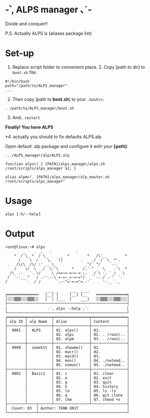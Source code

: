 #  -՝, ALPS manager ､´-
Divide and conquer!!

P.S. Actually ALPS is (aliases package list)

# Set-up
1. Replace script folder to convenient place. 2. Copy [path to dir] to `boot.sh` file:
```
#!/bin/bash
path="/path/to/ALPS_manager"
...
```

2. Then copy [path to **boot.sh**] to your `.bashrc`:
```
. /path/to/ALPS_manager/boot.sh
```

3. And.. `restart`

**Finally! You have ALPS**



*4. actually you should to fix  defaults ALPS.alp

Open default .alp package and configure it with your **[path]**:
```
.../ALPS_manager/alp/ALPS.alp
```
```
function alps() { [PATH]/alps_manager/alps.sh /root/scripts/alps_manager $1; }

alias alpm=". [PATH]/alps_manager/alp_master.sh /root/scripts/alps_manager"
```

# Usage
```
alps [-h/--help]
```
# Output
```
root@linux:~# alps
        _    .  ,   .           .
    *  / \_ *  / \_      _  *        *   /\'__        *
      /    \  /    \,   ((        .    _/  /  \  *'.
 .   /\/\  /\/ :' __ \_  `          _^/  ^/    `--.
    /    \/  \  _/  \-'\      *    /.' ^ _  \_   .'\  *
  /\  .-   `. \/     \ /==~=-=~=-=-;.  _/ \ -. `_/   \
 /  `-.__ ^   / .-'.--\ =-=~_=-=~=^/  _ `--./ .-'  `-
/        `.  / /       `.~-^=-=~=^=.-'      '-._ `._

                  ____ _     ___  ____
╒══════════════   |__| |     |__] [__    ══════════════╕
│░░░▒▒▒░░░▒▒▒░░   |  | |___  |    ___]   ░░▒▒▒░░░▒▒▒░░░│
├──────────────────────────────────────────────────────┤
│                  -՝, alps --help ､´-                 │
└──────────────────────────────────────────────────────┘
╒════════╤═══════════╤════════════════╤════════════════╕
│ alp ID │ alp Name  │ Alias          │ Content        │
├────────┼───────────┼────────────────┼────────────────┤
│  0001  │  ALPS     │ 01. alps()     │ 01.            │
│        │           │ 02. alps       │ 02. . /root/.. │
│        │           │ 03. alpm       │ 03. . /root/.. │
├────────┼───────────┼────────────────┼────────────────┤
│  9999  │  someStt  │ 01. showme()   │ 01.            │
│        │           │ 02. macr()     │ 02.            │
│        │           │ 03. macd()     │ 03.            │
│        │           │ 04. mon()      │ 04. ./netmod.. │
│        │           │ 05. nomon()    │ 05. ./netmod.. │
├────────┼───────────┼────────────────┼────────────────┤
│  0002  │  Basic1   │ 01. c          │ 01. clear      │
│        │           │ 02. e          │ 02. exit       │
│        │           │ 03. q          │ 03. quit       │
│        │           │ 04. h          │ 04. history    │
│        │           │ 05. la         │ 05. ls -ls     │
│        │           │ 06. g          │ 06. git clone  │
│        │           │ 07. chm        │ 07. chmod +x   │
├────────┴────┬──────┴────────────────┴────────────────┤
│  Count: 03  │ Author: TENN UN1T                      │
└─────────────┴────────────────────────────────────────┘
```
